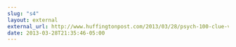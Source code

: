 ```yaml
---
slug: "s4"
layout: external
external_url: http://www.huffingtonpost.com/2013/03/28/psych-100-clue-vote-ending-video_n_2969960.html
date: 2013-03-28T21:35:46-05:00
---
```

